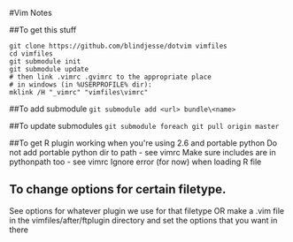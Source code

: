 #Vim Notes

##To get this stuff

    git clone https://github.com/blindjesse/dotvim vimfiles
    cd vimfiles
    git submodule init
    git submodule update
    # then link .vimrc .gvimrc to the appropriate place 
    # in windows (in %USERPROFILE% dir):
    mklink /H "_vimrc" "vimfiles\vimrc"

##To add submodule
`git submodule add <url> bundle\<name>`

##To update submodules
`git submodule foreach git pull origin master`

##To get R plugin working when you're using 2.6 and portable python
Do not add portable python dir to path - see vimrc
Make sure includes are in pythonpath too - see vimrc
Ignore error (for now) when loading R file

## To change options for certain filetype.
See options for whatever plugin we use for that filetype OR make a
<filetype>.vim file in the vimfiles/after/ftplugin directory and set the
options that you want in there
